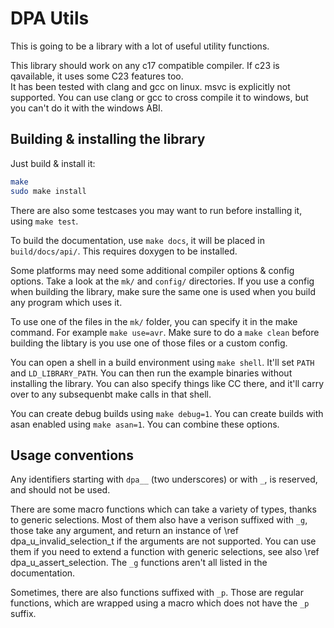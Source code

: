 # DPA Utils

This is going to be a library with a lot of useful utility functions.

This library should work on any c17 compatible compiler. If c23 is qavailable, it uses some C23 features too.  
It has been tested with clang and gcc on linux. msvc is explicitly not supported. You can use clang or gcc to cross
compile it to windows, but you can't do it with the windows ABI.

## Building & installing the library

Just build & install it:

```sh
make
sudo make install
```

There are also some testcases you may want to run before installing it, using `make test`.

To build the documentation, use `make docs`, it will be placed in `build/docs/api/`.
This requires doxygen to be installed.

Some platforms may need some additional compiler options & config options. Take a look at the `mk/` and `config/` directories.
If you use a config when building the library, make sure the same one is used when you build any program which uses it.

To use one of the files in the `mk/` folder, you can specify it in the make command. For example `make use=avr`.
Make sure to do a `make clean` before building the libtary is you use one of those files or a custom config.

You can open a shell in a build environment using `make shell`. It'll set `PATH` and `LD_LIBRARY_PATH`.
You can then run the example binaries without installing the library. You can also specify things like CC there,
and it'll carry over to any subsequenbt make calls in that shell.

You can create debug builds using `make debug=1`. You can create builds with asan enabled using `make asan=1`.
You can combine these options.

## Usage conventions

Any identifiers starting with `dpa__` (two underscores) or with `_`, is reserved, and should not be used.

There are some macro functions which can take a variety of types, thanks to generic selections. Most of them
also have a verison suffixed with `_g`, those take any argument, and return an instance of \ref dpa_u_invalid_selection_t
if the arguments are not supported. You can use them if you need to extend a function with generic selections, see also
\ref dpa_u_assert_selection. The `_g` functions aren't all listed in the documentation.

Sometimes, there are also functions suffixed with `_p`. Those are regular functions, which are wrapped using a macro
which does not have the `_p` suffix.
